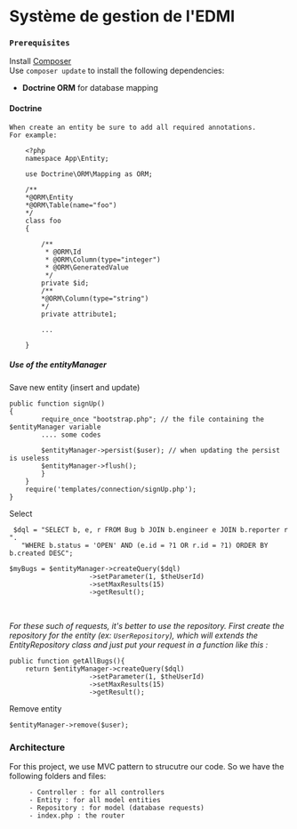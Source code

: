 # Système de gestion de l'EDMI

### `Prerequisites`

   Install [Composer](https://getcomposer.org/download/)<br>
   Use `composer update` to install the following dependencies:
   - **Doctrine ORM** for database mapping
  

#### Doctrine

    When create an entity be sure to add all required annotations.
    For example:

        <?php
        namespace App\Entity;

        use Doctrine\ORM\Mapping as ORM;

        /**
        *@ORM\Entity
        *@ORM\Table(name="foo")
        */
        class foo
        {
            
            /**
             * @ORM\Id
             * @ORM\Column(type="integer")
             * @ORM\GeneratedValue
             */
            private $id;
            /**
            *@ORM\Column(type="string")
            */
            private attribute1;

            ...

        }
##### Use of the entityManager

Save new entity (insert and update)

    public function signUp()
    {
            require_once "bootstrap.php"; // the file containing the $entityManager variable
            .... some codes
                
            $entityManager->persist($user); // when updating the persist is useless
            $entityManager->flush();
            }
        }
        require('templates/connection/signUp.php');
    }
    
Select 

     $dql = "SELECT b, e, r FROM Bug b JOIN b.engineer e JOIN b.reporter r ".
       "WHERE b.status = 'OPEN' AND (e.id = ?1 OR r.id = ?1) ORDER BY b.created DESC";

    $myBugs = $entityManager->createQuery($dql)
                        ->setParameter(1, $theUserId)
                        ->setMaxResults(15)
                        ->getResult();

<br>

<i>For these such of requests, it's better to use the repository.
First create the repository for the entity (ex: `UserRepository`), which will extends the EntityRepository class and just put your request in a function like this :</i>

    public function getAllBugs(){
        return $entityManager->createQuery($dql)
                        ->setParameter(1, $theUserId)
                        ->setMaxResults(15)
                        ->getResult();
                     
Remove entity

    $entityManager->remove($user);
    
### Architecture

   For this project, we use MVC pattern to strucutre our code.
   So we have the following folders and files: 
   
         - Controller : for all controllers
         - Entity : for all model entities
         - Repository : for model (database requests)
         - index.php : the router

